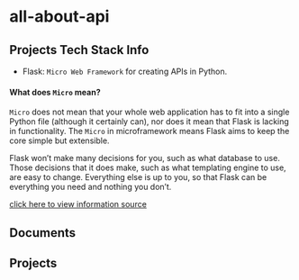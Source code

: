 # all-about-api


## Projects Tech Stack Info
* Flask:  `Micro Web Framework` for creating APIs in Python.


#### What does `Micro` mean?
`Micro` does not mean that your whole web application has to fit into a single Python file (although it certainly can), nor does it mean that Flask is lacking in functionality. The `Micro` in microframework means Flask aims to keep the core simple but extensible. 

Flask won’t make many decisions for you, such as what database to use. Those decisions that it does make, such as what templating engine to use, are easy to change. Everything else is up to you, so that Flask can be everything you need and nothing you don’t.

[click here to view information source](https://flask.palletsprojects.com/en/2.1.x/foreword/#what-does-micro-mean)

## Documents


## Projects


